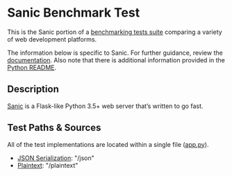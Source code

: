 # Sanic Benchmark Test

This is the Sanic portion of a [benchmarking tests suite](../../)
comparing a variety of web development platforms.

The information below is specific to Sanic. For further guidance,
review the [documentation](https://github.com/khulnasoft/BenchWeb/wiki).
Also note that there is additional information provided in
the [Python README](../).

## Description

[Sanic](https://sanic.readthedocs.io/en/latest/) is a Flask-like Python 3.5+
web server that’s written to go fast.

## Test Paths & Sources

All of the test implementations are located within a single file ([app.py](app.py)).

* [JSON Serialization](app.py): "/json"
* [Plaintext](app.py): "/plaintext"
